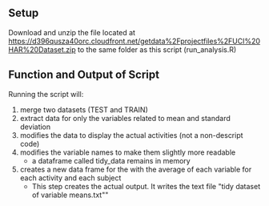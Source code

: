 ## Setup
Download and unzip the file located at https://d396qusza40orc.cloudfront.net/getdata%2Fprojectfiles%2FUCI%20HAR%20Dataset.zip 
to the same folder as this script (run_analysis.R)

## Function and Output of Script
Running the script will:
1) merge two datasets (TEST and TRAIN) 
2) extract data for only the variables related to mean and standard deviation
3) modifies the data to display the actual activities (not a non-descript code)
4) modifies the variable names to make them slightly more readable
   * a dataframe called tidy_data remains in memory
5) creates a new data frame for the with the average of each variable for each activity and each subject
   * This step creates the actual output. It writes the text file "tidy dataset of variable means.txt""
